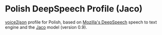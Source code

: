 # Polish DeepSpeech Profile (Jaco)

[voice2json](https://github.com/synesthesiam/voice2json) profile for Polish, based on [Mozilla's DeepSpeech](https://github.com/mozilla/DeepSpeech) speech to text engine and the [Jaco](https://gitlab.com/Jaco-Assistant/deepspeech-polyglot) model (version 0.9).
